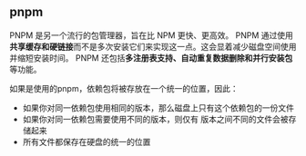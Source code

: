 ## pnpm
PNPM 是另一个流行的包管理器，旨在比 NPM 更快、更高效。 PNPM 通过使用**共享缓存和硬链接**而不是多次安装它们来实现这一点。这会显着减少磁盘空间使用并缩短安装时间。 PNPM 还包括**多注册表支持、自动重复数据删除和并行安装包**等功能。

如果是使用的pnpm，依赖包将被存放在一个统一的位置，因此：
- 如果你对同一依赖包使用相同的版本，那么磁盘上只有这个依赖包的一份文件
- 如果你对同一依赖包需要使用不同的版本，则仅有 版本之间不同的文件会被存储起来
- 所有文件都保存在硬盘的统一的位置 
